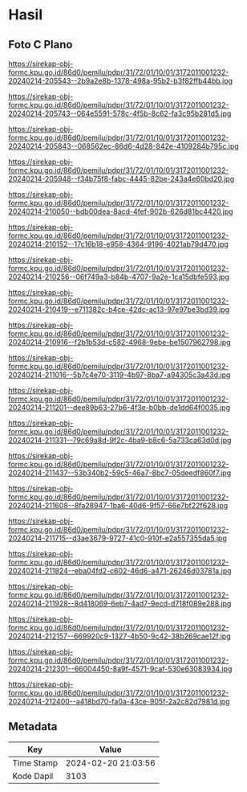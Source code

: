 # Hasil

## Foto C Plano

https://sirekap-obj-formc.kpu.go.id/86d0/pemilu/pdpr/31/72/01/10/01/3172011001232-20240214-205543--2b9a2e8b-1378-498a-95b2-b3f82ffb44bb.jpg

https://sirekap-obj-formc.kpu.go.id/86d0/pemilu/pdpr/31/72/01/10/01/3172011001232-20240214-205743--064e5591-578c-4f5b-8c62-fa3c95b281d5.jpg

https://sirekap-obj-formc.kpu.go.id/86d0/pemilu/pdpr/31/72/01/10/01/3172011001232-20240214-205843--068562ec-86d6-4d28-842e-4109284b795c.jpg

https://sirekap-obj-formc.kpu.go.id/86d0/pemilu/pdpr/31/72/01/10/01/3172011001232-20240214-205948--f34b75f8-fabc-4445-82be-243a4e60bd20.jpg

https://sirekap-obj-formc.kpu.go.id/86d0/pemilu/pdpr/31/72/01/10/01/3172011001232-20240214-210050--bdb00dea-8acd-4fef-902b-626d81bc4420.jpg

https://sirekap-obj-formc.kpu.go.id/86d0/pemilu/pdpr/31/72/01/10/01/3172011001232-20240214-210152--17c16b18-e958-4364-9196-4021ab79d470.jpg

https://sirekap-obj-formc.kpu.go.id/86d0/pemilu/pdpr/31/72/01/10/01/3172011001232-20240214-210256--06f749a3-b84b-4707-9a2e-1ca15dbfe593.jpg

https://sirekap-obj-formc.kpu.go.id/86d0/pemilu/pdpr/31/72/01/10/01/3172011001232-20240214-210419--e711382c-b4ce-42dc-ac13-97e97be3bd39.jpg

https://sirekap-obj-formc.kpu.go.id/86d0/pemilu/pdpr/31/72/01/10/01/3172011001232-20240214-210916--f2b1b53d-c582-4968-9ebe-be1507962798.jpg

https://sirekap-obj-formc.kpu.go.id/86d0/pemilu/pdpr/31/72/01/10/01/3172011001232-20240214-211016--5b7c4e70-3119-4b97-8ba7-a94305c3a43d.jpg

https://sirekap-obj-formc.kpu.go.id/86d0/pemilu/pdpr/31/72/01/10/01/3172011001232-20240214-211201--dee89b63-27b6-4f3e-b0bb-de1dd64f0035.jpg

https://sirekap-obj-formc.kpu.go.id/86d0/pemilu/pdpr/31/72/01/10/01/3172011001232-20240214-211331--79c69a8d-9f2c-4ba9-b8c6-5a733ca63d0d.jpg

https://sirekap-obj-formc.kpu.go.id/86d0/pemilu/pdpr/31/72/01/10/01/3172011001232-20240214-211437--53b340b2-59c5-46a7-8bc7-05deedf860f7.jpg

https://sirekap-obj-formc.kpu.go.id/86d0/pemilu/pdpr/31/72/01/10/01/3172011001232-20240214-211608--8fa28947-1ba6-40d6-9f57-66e7bf22f628.jpg

https://sirekap-obj-formc.kpu.go.id/86d0/pemilu/pdpr/31/72/01/10/01/3172011001232-20240214-211715--d3ae3679-9727-41c0-910f-e2a557355da5.jpg

https://sirekap-obj-formc.kpu.go.id/86d0/pemilu/pdpr/31/72/01/10/01/3172011001232-20240214-211824--eba04fd2-c602-46d6-a471-26246d03781a.jpg

https://sirekap-obj-formc.kpu.go.id/86d0/pemilu/pdpr/31/72/01/10/01/3172011001232-20240214-211928--8d418069-6eb7-4ad7-9ecd-d718f089e288.jpg

https://sirekap-obj-formc.kpu.go.id/86d0/pemilu/pdpr/31/72/01/10/01/3172011001232-20240214-212157--669920c9-1327-4b50-9c42-38b269cae12f.jpg

https://sirekap-obj-formc.kpu.go.id/86d0/pemilu/pdpr/31/72/01/10/01/3172011001232-20240214-212301--66004450-8a9f-4571-9caf-530e63083934.jpg

https://sirekap-obj-formc.kpu.go.id/86d0/pemilu/pdpr/31/72/01/10/01/3172011001232-20240214-212400--a418bd70-fa0a-43ce-905f-2a2c82d7981d.jpg


## Metadata

| Key        | Value               |
| ---------- | ------------------- |
| Time Stamp | 2024-02-20 21:03:56 |
| Kode Dapil | 3103                |



